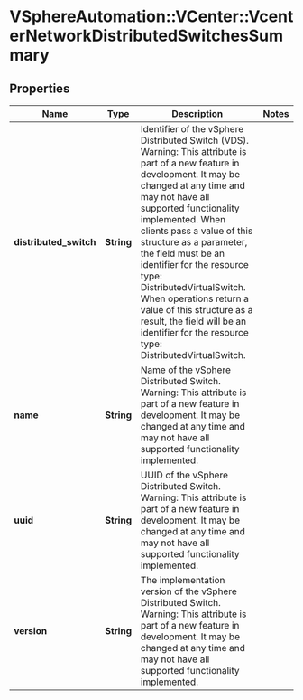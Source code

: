 # VSphereAutomation::VCenter::VcenterNetworkDistributedSwitchesSummary

## Properties
Name | Type | Description | Notes
------------ | ------------- | ------------- | -------------
**distributed_switch** | **String** | Identifier of the vSphere Distributed Switch (VDS). Warning: This attribute is part of a new feature in development. It may be changed at any time and may not have all supported functionality implemented. When clients pass a value of this structure as a parameter, the field must be an identifier for the resource type: DistributedVirtualSwitch. When operations return a value of this structure as a result, the field will be an identifier for the resource type: DistributedVirtualSwitch. | 
**name** | **String** | Name of the vSphere Distributed Switch. Warning: This attribute is part of a new feature in development. It may be changed at any time and may not have all supported functionality implemented. | 
**uuid** | **String** | UUID of the vSphere Distributed Switch. Warning: This attribute is part of a new feature in development. It may be changed at any time and may not have all supported functionality implemented. | 
**version** | **String** | The implementation version of the vSphere Distributed Switch. Warning: This attribute is part of a new feature in development. It may be changed at any time and may not have all supported functionality implemented. | 


